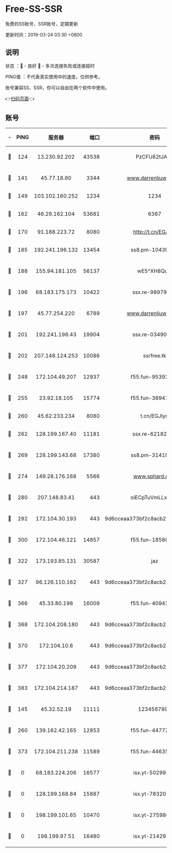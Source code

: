 # Free-SS-SSR

免费的SS账号、SSR账号，定期更新

更新时间：2019-03-24 03:30 +0800

## 说明

状态     ：🙂 - 良好 🙁 - 多次连接失败或连接超时

PING值   ：不代表真实使用中的速度，仅供参考。

账号兼容SS、SSR，你可以自由在两个软件中使用。

👉[扫码页面](https://liesauer.github.io/Free-SS-SSR/)👈

## 账号

|-|PING|服务器|端口|密码|加密方式|区域|
|:----:|:----:|:-----:|-----:|:----:|:----:|:----:|
|🙂|124|13.230.92.202|43538|PzCFU82tJAdZ|aes-256-cfb|JP|
|🙂|141|45.77.18.60|3344|www.darrenliuwei.com|aes-256-cfb|JP|
|🙂|149|103.102.160.252|1234|1234|rc4-md5|JP|
|🙂|162|46.29.162.104|53681|6367|aes-128-ctr|RU|
|🙂|170|91.188.223.72|8080|http://t.cn/EGJIyrl|rc4-md5|RU|
|🙂|185|192.241.196.132|13454|ss8.pm-10439574|aes-256-cfb|US|
|🙂|188|155.94.181.105|56137|wE5^XH8Quw|aes-256-cfb|US|
|🙂|196|68.183.175.173|10422|ssx.re-98979654|aes-256-cfb|US|
|🙂|197|45.77.254.220|6789|www.darrenliuwei.com|aes-256-cfb|SG|
|🙂|201|192.241.198.43|19904|ssx.re-03490817|aes-256-cfb|US|
|🙂|202|207.148.124.253|10086|ssrfree.tk|aes-256-cfb|SG|
|🙂|248|172.104.49.207|12937|f55.fun-95393089|aes-256-cfb|SG|
|🙂|255|23.92.18.105|15774|f55.fun-38941724|aes-256-cfb|US|
|🙂|260|45.62.233.234|8080|t.cn/EGJIyrl|rc4-md5|CA|
|🙂|262|128.199.167.40|11181|ssx.re-62182209|aes-256-cfb|SG|
|🙂|269|128.199.143.68|17380|ss8.pm-31419663|aes-256-cfb|SG|
|🙂|274|149.28.176.168|5566|www.sphard.com|aes-256-cfb|AU|
|🙂|280|207.148.83.41|443|oiECpTuVmLLxk4Ts|aes-256-cfb|AU|
|🙂|292|172.104.30.193|443|9d6cceaa373bf2c8acb22e60b6a58be6|aes-256-cfb|US|
|🙂|300|172.104.46.121|14857|f55.fun-18580153|aes-256-cfb|SG|
|🙂|322|173.193.85.131|30587|jaz|aes-256-cfb|US|
|🙂|327|96.126.110.162|443|9d6cceaa373bf2c8acb22e60b6a58be6|aes-256-cfb|US|
|🙂|366|45.33.80.198|16009|f55.fun-40943567|aes-256-cfb|US|
|🙂|368|172.104.208.180|443|9d6cceaa373bf2c8acb22e60b6a58be6|aes-256-cfb|US|
|🙂|370|172.104.10.6|443|9d6cceaa373bf2c8acb22e60b6a58be6|aes-256-cfb|US|
|🙂|377|172.104.20.209|443|9d6cceaa373bf2c8acb22e60b6a58be6|aes-256-cfb|US|
|🙂|383|172.104.214.187|443|9d6cceaa373bf2c8acb22e60b6a58be6|aes-256-cfb|US|
|🙂|145|45.32.52.19|11111|1234567890|aes-256-cfb|JP|
|🙂|260|139.162.42.165|12853|f55.fun-44772761|aes-256-cfb|SG|
|🙂|373|172.104.211.238|11589|f55.fun-44635800|aes-256-cfb|US|
|🙁|0|68.183.224.206|16577|isx.yt-50299273|aes-256-cfb|SG|
|🙁|0|128.199.168.84|15887|isx.yt-78320366|aes-256-cfb|SG|
|🙁|0|198.199.101.65|10470|isx.yt-27598689|aes-256-cfb|US|
|🙁|0|198.199.97.51|16480|isx.yt-21429161|aes-256-cfb|US|
